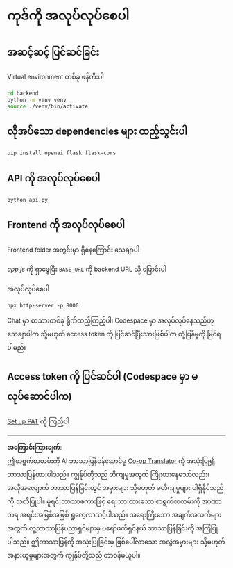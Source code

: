 <!--
CO_OP_TRANSLATOR_METADATA:
{
  "original_hash": "a7b7f54b13f9e6683a844d173ffdd766",
  "translation_date": "2025-08-28T18:56:09+00:00",
  "source_file": "9-chat-project/solution/README.md",
  "language_code": "my"
}
-->
# ကုဒ်ကို အလုပ်လုပ်စေပါ

## အဆင့်ဆင့် ပြင်ဆင်ခြင်း

Virtual environment တစ်ခု ဖန်တီးပါ

```sh
cd backend
python -m venv venv
source ./venv/bin/activate
```

## လိုအပ်သော dependencies များ ထည့်သွင်းပါ

```sh
pip install openai flask flask-cors 
```

## API ကို အလုပ်လုပ်စေပါ

```sh
python api.py
```

## Frontend ကို အလုပ်လုပ်စေပါ

Frontend folder အတွင်းမှာ ရှိနေကြောင်း သေချာပါ

*app.js* ကို ရှာဖွေပြီး `BASE_URL` ကို backend URL သို့ ပြောင်းပါ

အလုပ်လုပ်စေပါ

```
npx http-server -p 8000
```

Chat မှာ စာသားတစ်ခု ရိုက်ထည့်ကြည့်ပါ၊ Codespace မှာ အလုပ်လုပ်နေသည်ဟု သေချာပါက သို့မဟုတ် access token ကို ပြင်ဆင်ပြီးသားဖြစ်ပါက တုံ့ပြန်မှုကို မြင်ရပါမည်။

## Access token ကို ပြင်ဆင်ပါ (Codespace မှာ မလုပ်ဆောင်ပါက)

[Set up PAT](https://docs.github.com/en/authentication/keeping-your-account-and-data-secure/managing-your-personal-access-tokens) ကို ကြည့်ပါ

---

**အကြောင်းကြားချက်**:  
ဤစာရွက်စာတမ်းကို AI ဘာသာပြန်ဝန်ဆောင်မှု [Co-op Translator](https://github.com/Azure/co-op-translator) ကို အသုံးပြု၍ ဘာသာပြန်ထားပါသည်။ ကျွန်ုပ်တို့သည် တိကျမှုအတွက် ကြိုးစားနေသော်လည်း၊ အလိုအလျောက် ဘာသာပြန်ခြင်းတွင် အမှားများ သို့မဟုတ် မတိကျမှုများ ပါရှိနိုင်သည်ကို သတိပြုပါ။ မူရင်းဘာသာစကားဖြင့် ရေးသားထားသော စာရွက်စာတမ်းကို အာဏာတရ အရင်းအမြစ်အဖြစ် ရှုလေ့လာသင့်ပါသည်။ အရေးကြီးသော အချက်အလက်များအတွက် လူ့ဘာသာပြန်ပညာရှင်များမှ ပရော်ဖက်ရှင်နယ် ဘာသာပြန်ခြင်းကို အကြံပြုပါသည်။ ဤဘာသာပြန်ကို အသုံးပြုခြင်းမှ ဖြစ်ပေါ်လာသော အလွဲအမှားများ သို့မဟုတ် အနားယူမှုများအတွက် ကျွန်ုပ်တို့သည် တာဝန်မယူပါ။